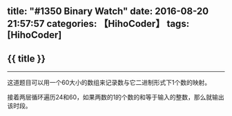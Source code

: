 title: "#1350 Binary Watch"
date: 2016-08-20 21:57:57
categories: 【HihoCoder】
tags: [HihoCoder]
---
## {{ title }} ##

---

这道题目可以用一个60大小的数组来记录数与它二进制形式下1个数的映射。

接着两层循环遍历24和60，如果两数的1的个数的和等于输入的整数，那么就输出该时段。